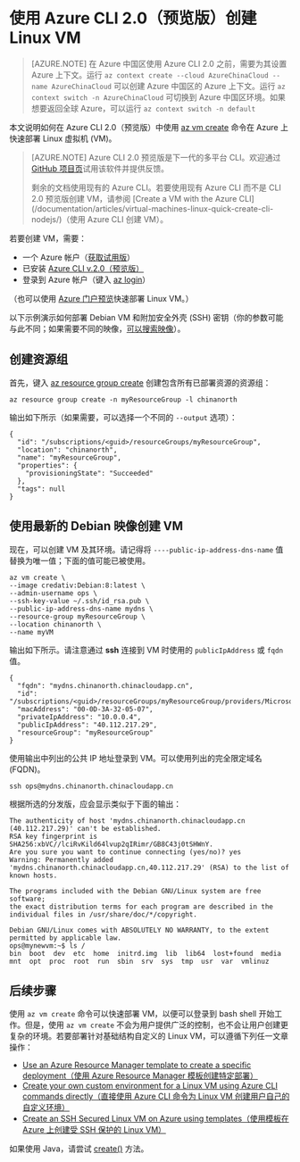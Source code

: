 <properties
    pageTitle="使用 Azure CLI 2.0（预览版）创建 Linux VM | Azure"
    description="使用 Azure CLI 2.0（预览版）创建 Linux VM。"
    services="virtual-machines-linux"
    documentationcenter="author: squillace"
    manager="timlt" />  

<tags
    ms.assetid="82005a05-053d-4f52-b0c2-9ae2e51f7a7e"
    ms.service="virtual-machines-linux"
    ms.devlang="NA"
    ms.topic="hero-article"
    ms.tgt_pltfrm="vm-linux"
    ms.workload="infrastructure"
    ms.date="09/26/2016"
    wacn.date="12/20/2016"
    ms.author="rasquill" />  


# 使用 Azure CLI 2.0（预览版）创建 Linux VM

> [AZURE.NOTE]
在 Azure 中国区使用 Azure CLI 2.0 之前，需要为其设置 Azure 上下文。运行 `az context create --cloud AzureChinaCloud --name AzureChinaCloud` 可以创建 Azure 中国区的 Azure 上下文。运行 `az context switch -n AzureChinaCloud` 可切换到 Azure 中国区环境。如果想要返回全球 Azure，可以运行 `az context switch -n default`

本文说明如何在 Azure CLI 2.0（预览版）中使用 [az vm create](https://docs.microsoft.com/cli/azure/vm#create) 命令在 Azure 上快速部署 Linux 虚拟机 (VM)。

> [AZURE.NOTE] 
Azure CLI 2.0 预览版是下一代的多平台 CLI。欢迎通过 [GitHub 项目页](https://github.com/Azure/azure-cli)试用该软件并提供反馈。
><p>
><p>剩余的文档使用现有的 Azure CLI。若要使用现有 Azure CLI 而不是 CLI 2.0 预览版创建 VM，请参阅 [Create a VM with the Azure CLI](/documentation/articles/virtual-machines-linux-quick-create-cli-nodejs/)（使用 Azure CLI 创建 VM）。

若要创建 VM，需要：

* 一个 Azure 帐户（[获取试用版](/pricing/1rmb-trial/)）
* 已安装 [Azure CLI v.2.0（预览版）](https://github.com/Azure/azure-cli#installation)
* 登录到 Azure 帐户（键入 [az login](https://docs.microsoft.com/cli/azure/#login)）

（也可以使用 [Azure 门户预览](/documentation/articles/virtual-machines-linux-quick-create-portal/)快速部署 Linux VM。）

以下示例演示如何部署 Debian VM 和附加安全外壳 (SSH) 密钥（你的参数可能与此不同；如果需要不同的映像，[可以搜索映像](/documentation/articles/virtual-machines-linux-cli-ps-findimage/)）。

## 创建资源组

首先，键入 [az resource group create](https://docs.microsoft.com/cli/azure/group#create) 创建包含所有已部署资源的资源组：

    az resource group create -n myResourceGroup -l chinanorth

输出如下所示（如果需要，可以选择一个不同的 `--output` 选项）：

    {
      "id": "/subscriptions/<guid>/resourceGroups/myResourceGroup",
      "location": "chinanorth",
      "name": "myResourceGroup",
      "properties": {
        "provisioningState": "Succeeded"
      },
      "tags": null
    }

## 使用最新的 Debian 映像创建 VM

现在，可以创建 VM 及其环境。请记得将 `----public-ip-address-dns-name` 值替换为唯一值；下面的值可能已被使用。

    az vm create \
    --image credativ:Debian:8:latest \
    --admin-username ops \
    --ssh-key-value ~/.ssh/id_rsa.pub \
    --public-ip-address-dns-name mydns \
    --resource-group myResourceGroup \
    --location chinanorth \
    --name myVM

输出如下所示。请注意通过 **ssh** 连接到 VM 时使用的 `publicIpAddress` 或 `fqdn` 值。

    {
      "fqdn": "mydns.chinanorth.chinacloudapp.cn",
      "id": "/subscriptions/<guid>/resourceGroups/myResourceGroup/providers/Microsoft.Compute/virtualMachines/myVM",
      "macAddress": "00-0D-3A-32-05-07",
      "privateIpAddress": "10.0.0.4",
      "publicIpAddress": "40.112.217.29",
      "resourceGroup": "myResourceGroup"
    }

使用输出中列出的公共 IP 地址登录到 VM。可以使用列出的完全限定域名 (FQDN)。

    ssh ops@mydns.chinanorth.chinacloudapp.cn

根据所选的分发版，应会显示类似于下面的输出：

    The authenticity of host 'mydns.chinanorth.chinacloudapp.cn (40.112.217.29)' can't be established.
    RSA key fingerprint is SHA256:xbVC//lciRvKild64lvup2qIRimr/GB8C43j0tSHWnY.
    Are you sure you want to continue connecting (yes/no)? yes
    Warning: Permanently added 'mydns.chinanorth.chinacloudapp.cn,40.112.217.29' (RSA) to the list of known hosts.

    The programs included with the Debian GNU/Linux system are free software;
    the exact distribution terms for each program are described in the
    individual files in /usr/share/doc/*/copyright.

    Debian GNU/Linux comes with ABSOLUTELY NO WARRANTY, to the extent
    permitted by applicable law.
    ops@mynewvm:~$ ls /
    bin  boot  dev  etc  home  initrd.img  lib  lib64  lost+found  media  mnt  opt  proc  root  run  sbin  srv  sys  tmp  usr  var  vmlinuz

## 后续步骤
使用 `az vm create` 命令可以快速部署 VM，以便可以登录到 bash shell 开始工作。但是，使用 `az vm create` 不会为用户提供广泛的控制，也不会让用户创建更复杂的环境。若要部署针对基础结构自定义的 Linux VM，可以遵循下列任一文章操作：

* [Use an Azure Resource Manager template to create a specific deployment（使用 Azure Resource Manager 模板创建特定部署）](/documentation/articles/virtual-machines-linux-cli-deploy-templates/)
* [Create your own custom environment for a Linux VM using Azure CLI commands directly（直接使用 Azure CLI 命令为 Linux VM 创建用户自己的自定义环境）](/documentation/articles/virtual-machines-linux-create-cli-complete/)
* [Create an SSH Secured Linux VM on Azure using templates（使用模板在 Azure 上创建受 SSH 保护的 Linux VM）](/documentation/articles/virtual-machines-linux-create-ssh-secured-vm-from-template/)

如果使用 Java，请尝试 [create()](https://docs.microsoft.com/java/api/com.microsoft.azure.management.compute._virtual_machine) 方法。

<!---HONumber=Mooncake_1212_2016-->